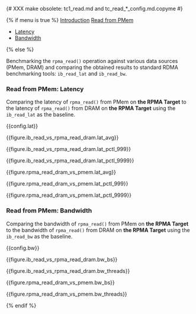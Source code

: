 {# XXX make obsolete: tc1_read.md and tc_read_*_config.md.copyme #}

{% if menu is true %}
<a class="pure-menu-heading" href="#introduction">Introduction</a>
<a class="pure-menu-heading" href="#read">Read from PMem</a>
<ul class="pure-menu-list">
    <li class="pure-menu-item"><a href="#read-lat" class="pure-menu-link">Latency</a></li>
    <li class="pure-menu-item"><a href="#read-bw" class="pure-menu-link">Bandwidth</a></li>
</ul>
{% else %}

Benchmarking the `rpma_read()` operation against various data sources (PMem, DRAM) and comparing the obtained results to standard RDMA benchmarking tools: `ib_read_lat` and `ib_read_bw`.

<h3 id="read-lat">Read from PMem: Latency</h3>

Comparing the latency of `rpma_read()` from PMem on **the RPMA Target** to the latency of `rpma_read()` from DRAM on **the RPMA Target** using the `ib_read_lat` as the baseline.

{{config.lat}}

{{figure.ib_read_vs_rpma_read_dram.lat_avg}}

{{figure.ib_read_vs_rpma_read_dram.lat_pctl_999}}

{{figure.ib_read_vs_rpma_read_dram.lat_pctl_9999}}

{{figure.rpma_read_dram_vs_pmem.lat_avg}}

{{figure.rpma_read_dram_vs_pmem.lat_pctl_999}}

{{figure.rpma_read_dram_vs_pmem.lat_pctl_9999}}

<h3 id="read-bw">Read from PMem: Bandwidth</h3>

Comparing the bandwidth of `rpma_read()` from PMem on **the RPMA Target** to the bandwidth of `rpma_read()` from DRAM on **the RPMA Target** using the `ib_read_bw` as the baseline.

{{config.bw}}

{{figure.ib_read_vs_rpma_read_dram.bw_bs}}

{{figure.ib_read_vs_rpma_read_dram.bw_threads}}

{{figure.rpma_read_dram_vs_pmem.bw_bs}}

{{figure.rpma_read_dram_vs_pmem.bw_threads}}

{% endif %}
